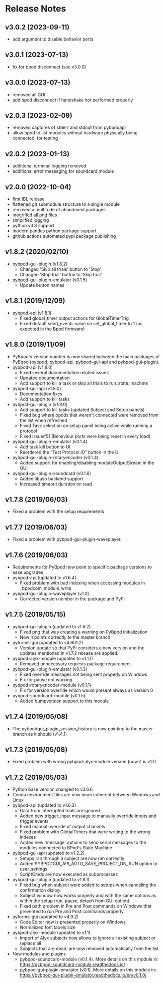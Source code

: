 # **Release Notes**
## **v3.0.2 (2023-09-11)**
- add argument to disable behavior ports

## **v3.0.1 (2023-07-13)**
- fix for bpod disconnect (see v3.0.0)

## **v3.0.0 (2023-07-13)**
- removed all GUI
- add bpod disconnect if handshake not performed properly

## **v2.0.3 (2023-02-09)**
- removed captures of stderr and stdout from pybpodapi
- allow bpod to list modules without hardware physically being connected, for testing

## v2.0.2 (2023-01-13)
- additional terminal logging removed
- additional error messaging for soundcard module

## v2.0.0 (2022-10-04)
- first IBL release
- flattened git submodule structure to a single module
- removed a multitude of abandoned packages
- mogrified all png files
- simplified logging
- python v3.8 support
- modern pandas python package support 
- github actions automated pypi package publishing

## v1.8.2 (2020/02/10)
- pybpod-gui-plugin (v1.8.2)
    - Changed 'Skip all trials' button to 'Stop'
    - Changed 'Stop trial' button to 'Skip trial'
- pybpod-gui-plugin-emulator (v0.1.5)
    - Update button names

## v1.8.1 (2019/12/09)
- pybpod-api (v1.8.1)
    - Fixed global_timer output actions for GlobalTimerTrig
    - Fixed default send_events value on set_global_timer to 1 (as expected in the Bpod firmware)

## v1.8.0 (2019/11/09)
- PyBpod's version number is now shared between the main packages of PyBpod
  (pybpod, pybpod-api, pybpod-gui-api and pybpod-gui-plugin).
- pybpod-api (v1.8.0)
    - Fixed several documentation related issues
    - Updated documentation
    - Add support to kill a task or skip all trials to run_state_machine
- pybpod-gui-api (v1.8.0)
    - Documentation fixes
    - Add support to kill tasks
- pybpod-gui-plugin (v1.8.0)
    - Add support to kill tasks (updated Subject and Setup panels)
    - Fixed bug where bpods that weren't connected were removed from the list when refreshed
    - Fixed Task selection on setup panel being active while running a protocol
    - Fixed issue#51 (Behaviour ports were being reset in every load)
- pybpod-gui-plugin-emulator (v0.1.4)
    - Add task kill button to UI
    - Reordered the “Test Protocol IO” button in the UI
- pybpod-gui-plugin-rotaryencoder (v0.1.4)
    - Added support for enabling/disabling moduleOutputStream in the GUI
- pybpod-gui-plugin-soundcard (v0.1.6)
    - Added libusb backend support
    - Increased timeout duration on read

## v1.7.8 (2019/06/03)
- Fixed a problem with the setup requirements

## v1.7.7 (2019/06/03)
- Fixed a problem with pybpod-gui-plugin-waveplayer.

## v1.7.6 (2019/06/03)
- Requirements for PyBpod now point to specific package versions to ease upgrades
- pybpod-api (updated to v1.6.4)
    - Fixed problem with bad indexing when accessing modules in _bpodcom_module_write
- pybpod-gui-plugin-waveplayer (v1.0)
    - Corrected version number in the package and PyPi

## v1.7.5 (2019/05/15)
- pybpod-gui-plugin (updated to v1.6.2)
    - Fixed png that was creating a warning on PyBpod initialization
    - Now it points correctly to the master branch
- pyforms-gui (updated to v4.901.2)
    - Version update so that PyPI considers a new version and the updates mentioned in v1.7.2 release are applied.
- pybpod-alyx-module (updated to v1.1.1)
    - Removed unnecessary requests package requirement
- pybpod-gui-plugin-emulator (v0.1.3)
    - Fixed override messages not being sent properly on Windows
    - Fix for pause not working
- pybpod-rotaryencoder-module (v0.1.1)
    - Fix for version override which would present always as version 0
- pybpod-soundcard-module (v0.1.5)
    - Added bumpversion support to this module

## v1.7.4 (2019/05/08)
- The pybpodgui_plugin_session_history is now pointing to the master branch as it should (v1.4.1)

## v1.7.3 (2019/05/08)
- Fixed problem with wrong pybpod-alyx-module version (now it is v1.1)

## v1.7.2 (2019/05/03)
- Python base version changed to v3.6.6
- Conda environment files are now more coherent between Windows and Linux
- pybpod-api (updated to v1.6.3)
    - Data from interrupted trials are ignored
    - Added new trigger_input message to manually override inputs and trigger events
    - Fixed manual override of output channels
    - Fixed problem with GlobalTimers that were writing to the wrong indexes
    - Added new 'message' options to send serial messages to the modules connected to BPod's State Machine
- pybpod-gui-api (updated to v1.2.2)
    - Setups ran through a subject are now ran correctly
    - Added PYBPODGUI_API_AUTO_SAVE_PROJECT_ON_RUN option to user_settings
    - ScriptCmds are now executed as subprocesses
- pybpod-gui-plugin (updated to v1.6.1)
    - Fixed bug when subject were added to setups when canceling the confirmation dialog
    - Subject window now works properly and with the same options as within the setup (run, pause, detach from GUI option)
    - Fixed path problem in Pre and Post commands on Windows that prevented to run Pre and Post commands properly.
- pyforms-gui (updated to v4.9.2)
    - Code Editor now is presented properly on Windows
    - Normalized font labels size
- pybpod-alyx-module (updated to v1.1)
    - Import of Alyx subjects now allows to ignore all existing subject or replace all
    - Subjects that are dead, are now removed automatically from the list
- New modules and plugins
    - pybpod-soundcard-module (v0.1.4). More details on this module in: https://pybpod-soundcard-module.readthedocs.io/
    - pybpod-gui-plugin-emulator (v0.1). More details on this module in: https://pybpod-gui-plugin-emulator.readthedocs.io/en/v0.1.0/
